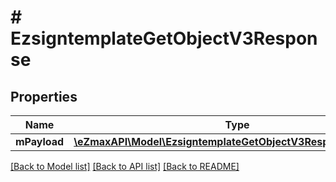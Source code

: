 # # EzsigntemplateGetObjectV3Response

## Properties

Name | Type | Description | Notes
------------ | ------------- | ------------- | -------------
**mPayload** | [**\eZmaxAPI\Model\EzsigntemplateGetObjectV3ResponseMPayload**](EzsigntemplateGetObjectV3ResponseMPayload.md) |  |

[[Back to Model list]](../../README.md#models) [[Back to API list]](../../README.md#endpoints) [[Back to README]](../../README.md)

